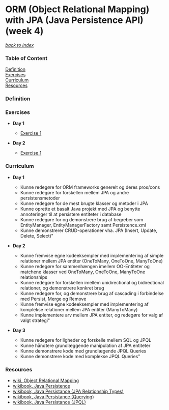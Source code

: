 <link rel="stylesheet" href="https://cdnjs.cloudflare.com/ajax/libs/font-awesome/4.7.0/css/font-awesome.min.css">

# ORM (Object Relational Mapping) with JPA (Java Persistence API) (week 4)

[*back to index*](../index.md)

<div class="sidebar">
 
<h3 id="sb-title">Table of Content</h3>

<a class="toc-ref" href="#definition">Definition</a><br>
<a class="toc-ref" href="#exercises">Exercises</a><br>
<a class="toc-ref" href="#curriculum">Curriculum</a><br>
<a class="toc-ref" href="#resources">Resources</a><br>
<div id="sidebar-bars"><i class="fa fa-bars"></i></div>
</div>

### Definition

### Exercises
* **Day 1**
  * [Exercise 1](w4-exercises/w4d1e1.md)
  
* **Day 2**
  * [Exercise 1](w4-exercises/w4d2e1.md)

### Curriculum
* **Day 1**
  * Kunne redegøre for ORM frameworks generelt og deres pros/cons
  * Kunne redegøre for forskellen mellem JPA og andre persistensmetoder
  * Kunne redegøre for de mest brugte klasser og metoder i JPA
  * Kunne oprette et basalt Java projekt med JPA og benytte annoteringer til at persistere entiteter i database
  * Kunne redegøre for og demonstrere brug af begreber som EntityManager, EntityManagerFactory samt  Persistence.xml
  * Kunne demonstrerer CRUD-operationer vha. JPA (Insert, Update, Delete, Select)"

* **Day 2**
  * Kunne fremvise egne kodeeksempler med implementering af simple relationer mellem JPA entiter (OneToMany, OneToOne, ManyToOne)
  * Kunne redegøre for sammenhængen imellem OO-Entiteter og matchene klasser ved OneToMany, OneToOne, ManyToOne relationships
  * Kunne redegøre for forskellen imellem unidirectional og bidirectional relationer, og demonstrere konkret brug
  * Kunne redegøre for, og demonstrere brug af cascading i forbindelse med Persist, Merge og Remove
  * Kunne fremvise egne kodeeksempler med implementering af komplekse relationer mellem JPA entiter (ManyToMany)
  * Kunne implementere arv mellem JPA entiter, og redegøre for valg af valgt strategi"

* **Day 3**
  * Kunne redegøre for ligheder og forskelle mellem SQL og JPQL
  * Kunne håndtere grundlæggende manipulation af JPA entiteter
  * Kunne demonstrere kode med grundlægende JPQL Queries
  * Kunne demonstrere kode med komplekse JPQL Queries"

### Resources
* [wiki, Object Relational Mapping](https://en.wikipedia.org/wiki/Object-relational_mapping)
* [wikibook, Java Persistence](https://en.wikibooks.org/wiki/Java_Persistence)
* [wikibook, Java Persistance (JPA Relationship Types)](https://en.wikibooks.org/wiki/Java_Persistence/Relationships#JPA_Relationship_Types)
* [wikibook, Java Persistance (Querying)](https://en.wikibooks.org/wiki/Java_Persistence/Querying)
* [wikibook, Java Persistance (JPQL)](https://en.wikibooks.org/wiki/Java_Persistence/JPQL)
